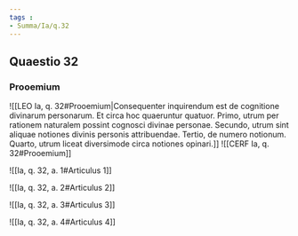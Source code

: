 ```yaml
---
tags : 
- Summa/Ia/q.32
---
```


## Quaestio 32

### Prooemium

![[LEO Ia, q. 32#Prooemium|Consequenter inquirendum est de cognitione divinarum personarum. Et circa hoc quaeruntur quatuor. Primo, utrum per rationem naturalem possint cognosci divinae personae. Secundo, utrum sint aliquae notiones divinis personis attribuendae. Tertio, de numero notionum. Quarto, utrum liceat diversimode circa notiones opinari.]]
![[CERF Ia, q. 32#Prooemium]]

![[Ia, q. 32, a. 1#Articulus 1]]

![[Ia, q. 32, a. 2#Articulus 2]]

![[Ia, q. 32, a. 3#Articulus 3]]

![[Ia, q. 32, a. 4#Articulus 4]]

